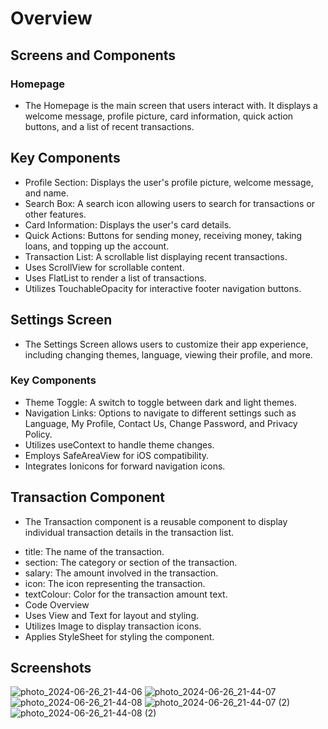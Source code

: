 # Overview
## Screens and Components
### Homepage
- The Homepage is the main screen that users interact with. It displays a welcome message, profile picture, card information, quick action buttons, and a list of recent transactions.

## Key Components
* Profile Section: Displays the user's profile picture, welcome message, and name.
* Search Box: A search icon allowing users to search for transactions or other features.
* Card Information: Displays the user's card details.
* Quick Actions: Buttons for sending money, receiving money, taking loans, and topping up the account.
* Transaction List: A scrollable list displaying recent transactions.
* Uses ScrollView for scrollable content.
* Uses FlatList to render a list of transactions.
* Utilizes TouchableOpacity for interactive footer navigation buttons.

## Settings Screen
- The Settings Screen allows users to customize their app experience, including changing themes, language, viewing their profile, and more.

### Key Components
* Theme Toggle: A switch to toggle between dark and light themes.
* Navigation Links: Options to navigate to different settings such as Language, My Profile, Contact Us, Change Password, and Privacy Policy.
* Utilizes useContext to handle theme changes.
* Employs SafeAreaView for iOS compatibility.
* Integrates Ionicons for forward navigation icons.

## Transaction Component
- The Transaction component is a reusable component to display individual transaction details in the transaction list.
* title: The name of the transaction.
* section: The category or section of the transaction.
* salary: The amount involved in the transaction.
* icon: The icon representing the transaction.
* textColour: Color for the transaction amount text.
* Code Overview
* Uses View and Text for layout and styling.
* Utilizes Image to display transaction icons.
* Applies StyleSheet for styling the component.

## Screenshots
  

![photo_2024-06-26_21-44-06](https://github.com/emmanuellaAk/rn-assignment5-11090094/assets/137521867/200dc7ff-91ee-49fe-9d67-350ef18597a4)
![photo_2024-06-26_21-44-07](https://github.com/emmanuellaAk/rn-assignment5-11090094/assets/137521867/5909f3ff-74cf-4584-99c2-5e6404689064)
![photo_2024-06-26_21-44-08](https://github.com/emmanuellaAk/rn-assignment5-11090094/assets/137521867/3ddcdd47-5156-4fba-b544-11a50cdaf5d6)
![photo_2024-06-26_21-44-07 (2)](https://github.com/emmanuellaAk/rn-assignment5-11090094/assets/137521867/b59cdf91-fed6-4cd8-900f-167abe3b6e16)
![photo_2024-06-26_21-44-08 (2)](https://github.com/emmanuellaAk/rn-assignment5-11090094/assets/137521867/481689d2-dacb-44b8-a929-e6d1634fb1b1)

